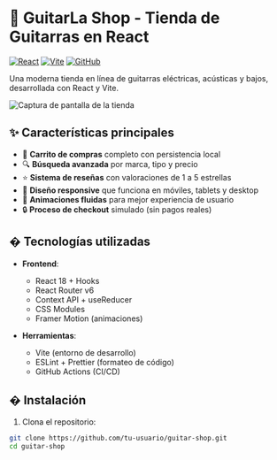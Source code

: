 # 🎸 GuitarLa Shop - Tienda de Guitarras en React

[![React](https://img.shields.io/badge/React-20232A?style=for-the-badge&logo=react&logoColor=61DAFB)](https://reactjs.org/)
[![Vite](https://img.shields.io/badge/Vite-B73BFE?style=for-the-badge&logo=vite&logoColor=FFD62E)](https://vitejs.dev/)
[![GitHub](https://img.shields.io/badge/GitHub-100000?style=for-the-badge&logo=github&logoColor=white)](https://github.com)

Una moderna tienda en línea de guitarras eléctricas, acústicas y bajos, desarrollada con React y Vite.

![Captura de pantalla de la tienda](./src/assets/screenshot.jpg) <!-- Añade tu propia imagen luego -->

## ✨ Características principales

- 🛒 **Carrito de compras** completo con persistencia local
- 🔍 **Búsqueda avanzada** por marca, tipo y precio
- ⭐ **Sistema de reseñas** con valoraciones de 1 a 5 estrellas
- 📱 **Diseño responsive** que funciona en móviles, tablets y desktop
- 🔄 **Animaciones fluidas** para mejor experiencia de usuario
- 🔒 **Proceso de checkout** simulado (sin pagos reales)

## � Tecnologías utilizadas

- **Frontend**: 
  - React 18 + Hooks
  - React Router v6
  - Context API + useReducer
  - CSS Modules
  - Framer Motion (animaciones)
  
- **Herramientas**:
  - Vite (entorno de desarrollo)
  - ESLint + Prettier (formateo de código)
  - GitHub Actions (CI/CD)

## � Instalación

1. Clona el repositorio:
```bash
git clone https://github.com/tu-usuario/guitar-shop.git
cd guitar-shop
